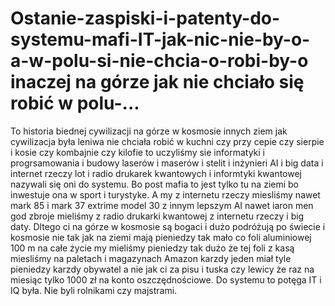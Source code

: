 # Ostanie-zaspiski-i-patenty-do-systemu-mafi-IT-jak-nic-nie-by-o-a-w-polu-si-nie-chcia-o-robi-by-o inaczej na górze jak nie chciało się robić w polu-...
To historia biednej cywilizacji na górze w kosmosie innych ziem jak cywilizacja była leniwa nie chciała robić w kuchni czy przy cepie czy sierpie i kosie czy kombajnie czy kilofie to uczyliśmy sie informatyki i progrsamowania i budowy laserów i maserów i stelit i inżynieri AI i big data i internet rzeczy lot i radio drukarek kwantowych i informtyki kwantowej nazywali się oni do systemu. Bo post mafia to jest tylko tu na ziemi bo inwestuje ona w sport i turystyke. A my z internetu rzeczy miesliśmy nawet mark 85 i mark 37 extrime model 30 z innym lepszym AI nawet iaron men god zbroje mieliśmy z radio drukarki kwantowej z internetu rzeczy i big daty. Dltego ci na górze w kosmosie są bogaci i dużo podróżują po świecie i kosmosie nie tak jak na ziemi mają pieniedzy tak mało co foli aluminiowej 100 m na całe życie my mieliśmy pieniedzy tak dużo że tej foli z kasą miesliśmy na paletach i magazynach Amazon karzdy jeden miał tyle pieniedzy karzdy obywatel a nie jak ci za pisu i tuska czy lewicy że raz na miesiąc tylko 1000 zł na konto oszczędnościowe. Do systemu to potęga IT i IQ była. Nie byli rolnikami czy majstrami.   
